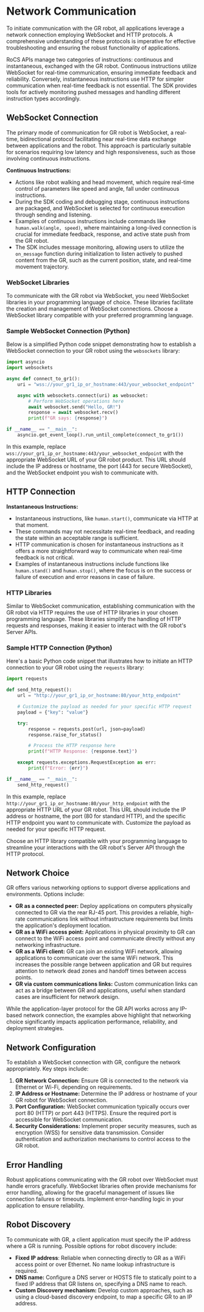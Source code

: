 # Network Communication

To initiate communication with the GR robot, all applications leverage a network connection employing WebSocket and HTTP protocols. A comprehensive understanding of these protocols is imperative for effective troubleshooting and ensuring the robust functionality of applications.

RoCS APIs manage two categories of instructions: continuous and instantaneous, exchanged with the GR robot. Continuous instructions utilize WebSocket for real-time communication, ensuring immediate feedback and reliability. Conversely, instantaneous instructions use HTTP for simpler communication when real-time feedback is not essential. The SDK provides tools for actively monitoring pushed messages and handling different instruction types accordingly.

## WebSocket Connection

The primary mode of communication for GR robot is WebSocket, a real-time, bidirectional protocol facilitating near real-time data exchange between applications and the robot. This approach is particularly suitable for scenarios requiring low latency and high responsiveness, such as those involving continuous instructions.

**Continuous Instructions:**

- Actions like robot walking and head movement, which require real-time control of parameters like speed and angle, fall under continuous instructions.
- During the SDK coding and debugging stage, continuous instructions are packaged, and WebSocket is selected for continuous execution through sending and listening.
- Examples of continuous instructions include commands like `human.walk(angle, speed)`, where maintaining a long-lived connection is crucial for immediate feedback, response, and active state push from the GR robot.
- The SDK includes message monitoring, allowing users to utilize the `on_message` function during initialization to listen actively to pushed content from the GR, such as the current position, state, and real-time movement trajectory.

### WebSocket Libraries

To communicate with the GR robot via WebSocket, you need WebSocket libraries in your programming language of choice. These libraries facilitate the creation and management of WebSocket connections. Choose a WebSocket library compatible with your preferred programming language.

### Sample WebSocket Connection (Python)

Below is a simplified Python code snippet demonstrating how to establish a WebSocket connection to your GR robot using the `websockets` library:

```python
import asyncio
import websockets

async def connect_to_gr1():
    uri = "wss://your_gr1_ip_or_hostname:443/your_websocket_endpoint"

    async with websockets.connect(uri) as websocket:
        # Perform WebSocket operations here
        await websocket.send("Hello, GR!")
        response = await websocket.recv()
        print(f"GR says: {response}")

if __name__ == "__main__":
    asyncio.get_event_loop().run_until_complete(connect_to_gr1())
```

In this example, replace `wss://your_gr1_ip_or_hostname:443/your_websocket_endpoint` with the appropriate WebSocket URL of your GR robot product. This URL should include the IP address or hostname, the port (443 for secure WebSocket), and the WebSocket endpoint you wish to communicate with.

## HTTP Connection

**Instantaneous Instructions:**

- Instantaneous instructions, like `human.start()`, communicate via HTTP at that moment.
- These commands may not necessitate real-time feedback, and reading the state within an acceptable range is sufficient.
- HTTP communication is chosen for instantaneous instructions as it offers a more straightforward way to communicate when real-time feedback is not critical.
- Examples of instantaneous instructions include functions like `human.stand()` and `human.stop()`, where the focus is on the success or failure of execution and error reasons in case of failure.

### HTTP Libraries

Similar to WebSocket communication, establishing communication with the GR robot via HTTP requires the use of HTTP libraries in your chosen programming language. These libraries simplify the handling of HTTP requests and responses, making it easier to interact with the GR robot's Server APIs.

### Sample HTTP Connection (Python)

Here's a basic Python code snippet that illustrates how to initiate an HTTP connection to your GR robot using the `requests` library:

```Python
import requests

def send_http_request():
    url = "http://your_gr1_ip_or_hostname:80/your_http_endpoint"

    # Customize the payload as needed for your specific HTTP request
    payload = {"key": "value"}

    try:
        response = requests.post(url, json=payload)
        response.raise_for_status()

        # Process the HTTP response here
        print(f"HTTP Response: {response.text}")

    except requests.exceptions.RequestException as err:
        print(f"Error: {err}")

if __name__ == "__main__":
    send_http_request()

```

In this example, replace `http://your_gr1_ip_or_hostname:80/your_http_endpoint` with the appropriate HTTP URL of your GR robot. This URL should include the IP address or hostname, the port (80 for standard HTTP), and the specific HTTP endpoint you want to communicate with. Customize the payload as needed for your specific HTTP request.

Choose an HTTP library compatible with your programming language to streamline your interactions with the GR robot's Server API through the HTTP protocol.

## Network Choice

GR offers various networking options to support diverse applications and environments. Options include:

* **GR as a connected peer:** Deploy applications on computers physically connected to GR via the rear RJ-45 port. This provides a reliable, high-rate communications link without infrastructure requirements but limits the application's deployment location.
* **GR as a WiFi access point:** Applications in physical proximity to GR can connect to the WiFi access point and communicate directly without any networking infrastructure.
* **GR as a WiFi client:** GR can join an existing WiFi network, allowing applications to communicate over the same WiFi network. This increases the possible range between application and GR but requires attention to network dead zones and handoff times between access points.
* **GR via custom communications links:** Custom communication links can act as a bridge between GR and applications, useful when standard cases are insufficient for network design.

While the application-layer protocol for the GR API works across any IP-based network connection, the examples above highlight that networking choice significantly impacts application performance, reliability, and deployment strategies.

## Network Configuration

To establish a WebSocket connection with GR, configure the network appropriately. Key steps include:

1. **GR Network Connection:** Ensure GR is connected to the network via Ethernet or Wi-Fi, depending on requirements.
2. **IP Address or Hostname:** Determine the IP address or hostname of your GR robot for WebSocket connection.
3. **Port Configuration:** WebSocket communication typically occurs over port 80 (HTTP) or port 443 (HTTPS). Ensure the required port is accessible for WebSocket communication.
4. **Security Considerations:** Implement proper security measures, such as encryption (WSS) for sensitive data transmission. Consider authentication and authorization mechanisms to control access to the GR robot.

## Error Handling

Robust applications communicating with the GR robot over WebSocket must handle errors gracefully. WebSocket libraries often provide mechanisms for error handling, allowing for the graceful management of issues like connection failures or timeouts. Implement error-handling logic in your application to ensure reliability.

## Robot Discovery

To communicate with GR, a client application must specify the IP address where a GR is running. Possible options for robot discovery include:

- **Fixed IP address**: Reliable when connecting directly to GR as a WiFi access point or over Ethernet. No name lookup infrastructure is required.
- **DNS name:** Configure a DNS server or HOSTS file to statically point to a fixed IP address that GR listens on, specifying a DNS name to reach.
- **Custom Discovery mechanism:** Develop custom approaches, such as using a cloud-based discovery endpoint, to map a specific GR to an IP address.
